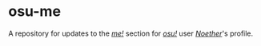 # osu-me
A repository for updates to the [_me!_](https://osu.ppy.sh/wiki/en/Help_Centre/Website#what-are-these-%22me!%22-pages-that-i-see-on-other-player's-profiles?) section for [_osu!_](https://osu.ppy.sh/)  user [_Noether_](https://osu.ppy.sh/users/11106342)'s profile.